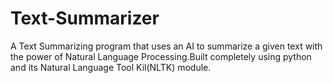 # Text-Summarizer
A Text Summarizing program that uses an AI to summarize a given text with the power of Natural Language Processing.Built completely using python and its Natural Language Tool Kil(NLTK) module.
